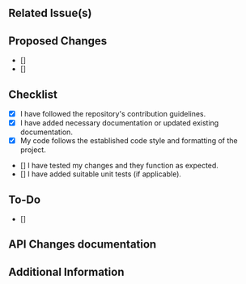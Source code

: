 ## Related Issue(s)

[//]: # ([Cite any related issue&#40;s&#41; or feature request&#40;s&#41; from the repository's issue tracker.])

## Proposed Changes

[//]: # ([List down the specific changes you have made in this pull request.])

- []
- []

## Checklist

- [x] I have followed the repository's contribution guidelines.
- [x] I have added necessary documentation or updated existing documentation.
- [x] My code follows the established code style and formatting of the project.
- [] I have tested my changes and they function as expected.
- [] I have added suitable unit tests (if applicable).

## To-Do

- []

## API Changes documentation

<!-- 
Leave the curl urls of old and new urls. Describe the change if its a bug fix.
-->

## Additional Information

<!--[Include any additional information that may be relevant, such as screenshots, GIFs, or links to external resources.]-->
